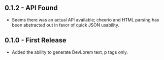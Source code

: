 ## 0.1.2 - API Found
* Seems there was an actual API available; cheerio and HTML parsing has been abstracted out in favor of quick JSON usability.

## 0.1.0 - First Release
* Added the ability to generate DevLorem text, p tags only.
